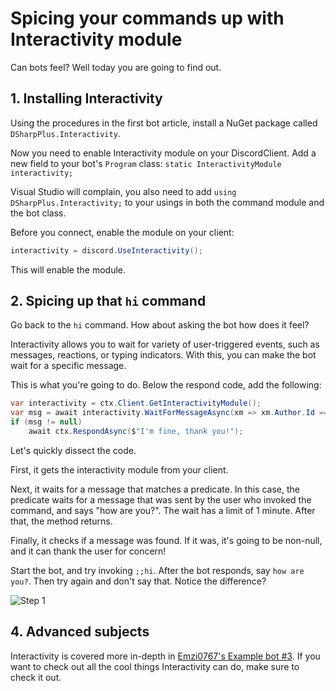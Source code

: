 # Spicing your commands up with Interactivity module

Can bots feel? Well today you are going to find out.

## 1. Installing Interactivity

Using the procedures in the first bot article, install a NuGet package called `DSharpPlus.Interactivity`.

Now you need to enable Interactivity module on your DiscordClient. Add a new field to your bot's `Program` class: 
`static InteractivityModule interactivity;`

Visual Studio will complain, you also need to add `using DSharpPlus.Interactivity;` to your usings in both the command module 
and the bot class.

Before you connect, enable the module on your client: 

```cs
interactivity = discord.UseInteractivity();
```

This will enable the module.

## 2. Spicing up that `hi` command

Go back to the `hi` command. How about asking the bot how does it feel?

Interactivity allows you to wait for variety of user-triggered events, such as messages, reactions, or typing indicators. With 
this, you can make the bot wait for a specific message.

This is what you're going to do. Below the respond code, add the following:

```cs
var interactivity = ctx.Client.GetInteractivityModule();
var msg = await interactivity.WaitForMessageAsync(xm => xm.Author.Id == ctx.User.Id && xm.Content.ToLower() == "how are you?", TimeSpan.FromMinutes(1));
if (msg != null)
	await ctx.RespondAsync($"I'm fine, thank you!");
```

Let's quickly dissect the code.

First, it gets the interactivity module from your client.

Next, it waits for a message that matches a predicate. In this case, the predicate waits for a message that was sent by the 
user who invoked the command, and says "how are you?". The wait has a limit of 1 minute. After that, the method returns.

Finally, it checks if a message was found. If it was, it's going to be non-null, and it can thank the user for concern!

Start the bot, and try invoking `;;hi`. After the bot responds, say `how are you?`. Then try again and don't say that. Notice 
the difference?

![Step 1](/images/04_01_hi_how_are_you.png "Hi! How are you?")

## 4. Advanced subjects

Interactivity is covered more in-depth in [Emzi0767's Example bot #3](https://github.com/Emzi0767/DSharpPlus-Example-Bot/tree/master/DSPlus.Examples.CSharp.Ex03 "Example Bot #3"). If you want to check out all the cool things Interactivity can 
do, make sure to check it out.